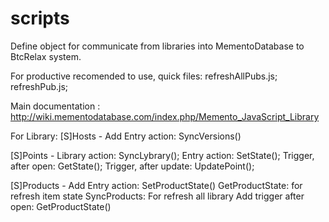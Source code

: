 # scripts

Define object for communicate from libraries into MementoDatabase to BtcRelax system.

For productive recomended to use, quick files:
refreshAllPubs.js;
refreshPub.js;

Main documentation : http://wiki.mementodatabase.com/index.php/Memento_JavaScript_Library

For Library:
[S]Hosts - Add Entry action: SyncVersions()

[S]Points - Library action: SyncLybrary();
            Entry action: SetState();
            Trigger, after open: GetState();
            Trigger, after update: UpdatePoint();

[S]Products - Add Entry action: SetProductState()
                         GetProductState: for refresh item state
                SyncProducts: For refresh all library
Add trigger after open: GetProductState()
